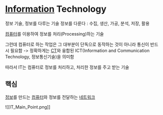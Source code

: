 #  [Information](Information) Technology
정보 기술, 정보를 다루는 기술
정보를 다룬다 : 수집, 생산, 가공, 분석, 저장, 활용

[컴퓨터](Computer)를 이용하여 정보를 처리(Processing)하는 기술

그런데 컴퓨터로 하는 작업은 그 대부분이 단독으로 동작하는 것이 아니라 통신이 반드시 필요함 
-> 정확하게는 [CT](CT)와 융합된 ICT(Information and Communication Technology, 정보통신기술)을 의미함

따라서 IT는 컴퓨터로 정보를 처리하고, 처리한 정보를 주고 받는 기술

## 핵심
[정보](Information)를 만드는 [컴퓨터](Computer)와 정보를 전달하는 [네트워크](Network)

![[IT_Main_Point.png]]